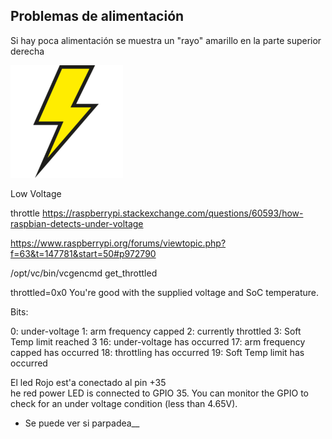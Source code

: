 ## Problemas de alimentación

Si hay poca alimentación se muestra un "rayo" amarillo en la parte superior derecha 

![Indicador de baja alimentación](./images/NESPi_part5_web7.png)

Low Voltage

throttle
https://raspberrypi.stackexchange.com/questions/60593/how-raspbian-detects-under-voltage



https://www.raspberrypi.org/forums/viewtopic.php?f=63&t=147781&start=50#p972790

/opt/vc/bin/vcgencmd get_throttled


throttled=0x0
You're good with the supplied voltage and SoC temperature.  


Bits:

0: under-voltage
1: arm frequency capped
2: currently throttled
3: Soft Temp limit reached  3
16: under-voltage has occurred
17: arm frequency capped has occurred
18: throttling has occurred
19: Soft Temp limit has occurred


El led Rojo est'a conectado al pin +35  
he red power LED is connected to GPIO 35. You can monitor the GPIO to check for an under voltage condition (less than 4.65V).
* Se puede ver si parpadea__
